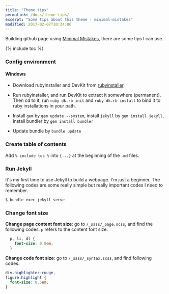 ```yaml
---
title: "Theme tips"
permalink: /docs/theme-tips/
excerpt: "Some tips about this theme - minimal-mistakes"
modified: 2017-02-07T10:34:06
---
```


Building github page using [Minimal Mistakes](https://mmistakes.github.io/minimal-mistakes/), there are some tips I can use.

{% include toc %}

### Config environment

#### Windows

- Download rubyinstaller and DevKit from [rubyinstaller](http://rubyinstaller.org/downloads/).  

- Run rubyinstaller, and run DevKit to extract it somewhere (permanent). Then cd to it, run `ruby dk.rb init` and `ruby dk.rb install` to bind it to ruby installations in your path.

- Install `gem` by `gem update --system`, install `jekyll` by `gem install jekyll`, install bundler by `gem install bundler`

- Update bundle by `bundle update`


### Create table of contents

Add `% include toc %` into `{...}` at the beginning of the `.md` files.

### Run Jekyll

It's my first time to use Jekyll to build a webpage. I'm just a beginner. The following codes are some really simple but really important codes I need to remember.

```bash
$ bundle exec jekyll serve
```

### Change font size

**Change page content font size**: go to `/_sass/_page.scss`, and find the following codes. `p` refers to the content font size.

```css
  p, li, dl {
    font-size: 0.8em;
  }
```

**Change code font size**: go to `/_sass/_syntax.scss`, and find following codes.

```css
div.highlighter-rouge,
figure.highlight {
  font-size: 0.5em;
}
```